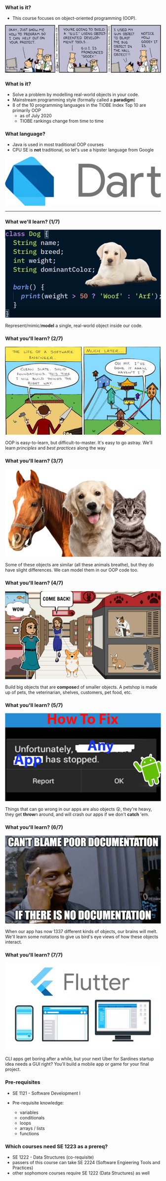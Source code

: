 ### What is it?

* This course focuses on object-oriented programming (OOP).

![comic](images/dilbert-full.gif)



### What is it?

* Solve a problem by modelling real-world objects in your code.
* Mainstream programming style (formally called a **paradigm**)
* 8 of the 10 programming languages in the TIOBE Index Top 10 are primarily OOP
  - as of July 2020
  - TIOBE rankings change from time to time



### What language?

* Java is used in most traditional OOP courses
* CPU SE is **not** traditional, so let's use a hipster language from Google

![dart](images/dart-logo.png)

---

### What we'll learn? (1/7)

![single-class](images/single-class.png)

Represent/mimic/**model** a single, real-world object inside our code.



### What you'll learn? (2/7)

![never-again](images/again.jpeg)

OOP is easy-to-learn, but difficult-to-master. It's easy to go astray.  We'll learn _principles_ and 
_best practices_ along the way



### What you'll learn? (3/7)

![inheritance](images/inheritance.png)

Some of these objects are similar (all these animals breathe), but they do have slight differences.
We can model them in our OOP code too.



### What you'll learn? (4/7)

![inheritance](images/petshop.png)

Build big objects that are **compose**d of smaller objects.  A
petshop is made up of pets, the veterinarian, shelves, customers, pet food, etc.



### What you'll learn? (5/7)

![inheritance](images/stopped.jpg)

Things that can go wrong in our apps are also objects 😮, they're heavy, they get **throw**n around, 
and will crash our apps if we don't **catch** 'em.



### What you'll learn? (6/7)

![inheritance](images/docs.png)

When our app has now 1337 different kinds of objects, our brains will melt.  We'll learn some
notations to give us bird's eye views of how these objects interact.



### What you'll learn? (7/7)

![inheritance](images/gui.jpg)

CLI apps get boring after a while, but your next Uber for Sardines startup idea
needs a GUI right?  You'll build a mobile app or game for your final project.



### Pre-requisites

* SE 1121 - Software Development I

* Pre-requisite knowledge:
  - variables
  - conditionals
  - loops
  - arrays / lists
  - functions




### Which courses need SE 1223 as a prereq?

* SE 1222 - Data Structures (co-requisite)
* passers of this course can take SE 2224 (Software Engieering Tools and Practices)
* other sophomore courses require SE 1222 (Data Structures) as well